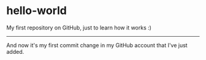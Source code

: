 # hello-world
My first repository on GitHub, just to learn how it works :)
***
And now it's my first commit change in my GitHub account that I've just added.

